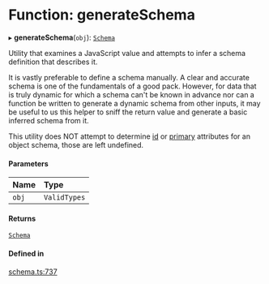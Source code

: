 # Function: generateSchema

▸ **generateSchema**(`obj`): [`Schema`](../types/Schema.md)

Utility that examines a JavaScript value and attempts to infer a schema definition
that describes it.

It is vastly preferable to define a schema manually. A clear and accurate schema is one of the
fundamentals of a good pack. However, for data that is truly dynamic for which a schema can't
be known in advance nor can a function be written to generate a dynamic schema from other
inputs, it may be useful to us this helper to sniff the return value and generate a basic
inferred schema from it.

This utility does NOT attempt to determine [id](../interfaces/PackDefinition.md#id) or [primary](../interfaces/ObjectSchema.md#primary) attributes for
an object schema, those are left undefined.

#### Parameters

| Name | Type |
| :------ | :------ |
| `obj` | `ValidTypes` |

#### Returns

[`Schema`](../types/Schema.md)

#### Defined in

[schema.ts:737](https://github.com/coda/packs-sdk/blob/main/schema.ts#L737)
